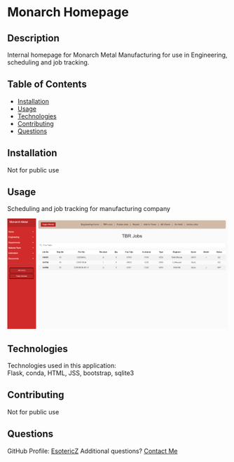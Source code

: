 # Monarch Homepage

## Description
Internal homepage for Monarch Metal Manufacturing for use in Engineering, scheduling and job tracking.

## Table of Contents
- [Installation](#Installation)
- [Usage](#Usage)
- [Technologies](#Technologies)
- [Contributing](#Contributing)
- [Questions](#Questions)

## Installation
Not for public use

## Usage
Scheduling and job tracking for manufacturing company  

![Alt text](/public/images/background.png?raw=true "Screenshot")  

## Technologies
Technologies used in this application:  
Flask, conda, HTML, JSS, bootstrap, sqlite3

## Contributing
Not for public use

## Questions
GitHub Profile: [EsotericZ](https://www.github.com/EsotericZ)
Additional questions? [Contact Me](mailto:cjsand03@gmail.com)

